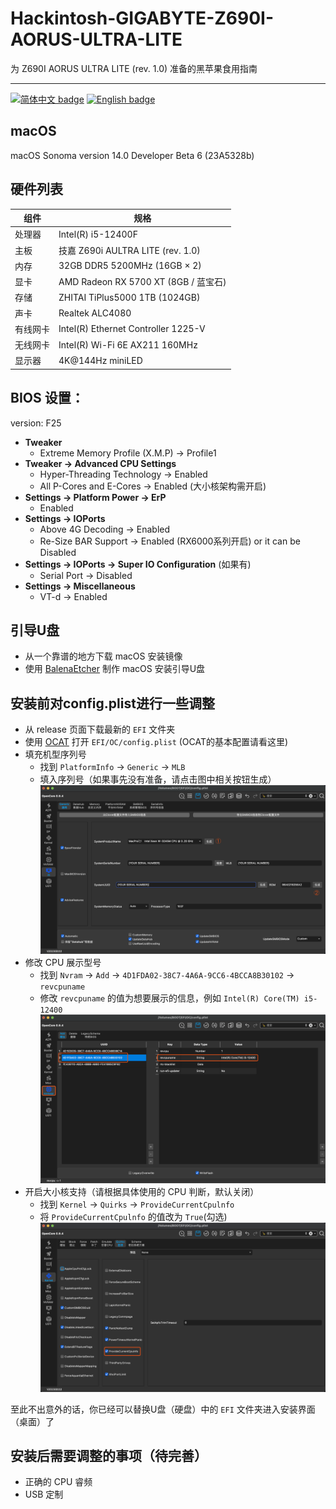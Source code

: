 
# Hackintosh-GIGABYTE-Z690I-AORUS-ULTRA-LITE

为 Z690I AORUS ULTRA LITE (rev. 1.0) 准备的黑苹果食用指南

-----

[![简体中文 badge](https://img.shields.io/badge/%E7%AE%80%E4%BD%93%E4%B8%AD%E6%96%87-Simplified%20Chinese-blue)](./README.md)
[![English badge](https://img.shields.io/badge/%E8%8B%B1%E6%96%87-English-blue)](./README-US.md)

## macOS

macOS Sonoma version 14.0 Developer Beta 6 (23A5328b) 

## 硬件列表

| 组件         | 规格                                    |
|--------------|-----------------------------------------|
| 处理器       | Intel(R) i5-12400F                      |
| 主板         | 技嘉 Z690i AULTRA LITE (rev. 1.0)       |
| 内存         | 32GB DDR5 5200MHz (16GB × 2)            |
| 显卡         | AMD Radeon RX 5700 XT (8GB / 蓝宝石)     |
| 存储         | ZHITAI TiPlus5000 1TB (1024GB)           |
| 声卡         | Realtek ALC4080                         |
| 有线网卡     | Intel(R) Ethernet Controller 1225-V |
| 无线网卡     | Intel(R) Wi-Fi 6E AX211 160MHz          |
| 显示器       | 4K@144Hz miniLED                        |

## BIOS 设置：
version: F25

- **Tweaker**
    - Extreme Memory Profile (X.M.P) → Profile1
- **Tweaker → Advanced CPU Settings**
    - Hyper-Threading Technology → Enabled
    - All P-Cores and E-Cores → Enabled (大小核架构需开启)
- **Settings → Platform Power → ErP**
    - Enabled 
- **Settings → IOPorts**
    - Above 4G Decoding → Enabled
    - Re-Size BAR Support → Enabled (RX6000系列开启) or it can be Disabled
- **Settings → IOPorts → Super IO Configuration** (如果有)
    - Serial Port → Disabled
- **Settings → Miscellaneous**
    - VT-d → Enabled

## 引导U盘

- 从一个靠谱的地方下载 macOS 安装镜像 
- 使用 [BalenaEtcher](https://www.balena.io/etcher/) 制作 macOS 安装引导U盘  


## 安装前对config.plist进行一些调整

- 从 release 页面下载最新的 `EFI` 文件夹  
- 使用 [OCAT](https://github.com/ic005k/OCAuxiliaryTools) 打开 `EFI/OC/config.plist` (OCAT的基本配置请看这里)  
- 填充机型序列号
    - 找到 `PlatformInfo` → `Generic` → `MLB` 
    - 填入序列号（如果事先没有准备，请点击图中相关按钮生成）
    ![replace_mlb](./image/replace_slb.png)
- 修改 CPU 展示型号
    - 找到 `Nvram` → `Add` → `4D1FDA02-38C7-4A6A-9CC6-4BCCA8B30102` → `revcpuname`  
    - 修改 `revcpuname` 的值为想要展示的信息，例如 `Intel(R) Core(TM) i5-12400`  
        ![replace_cpu_sku](/image/replace_cpu_sku.png)
- 开启大小核支持（请根据具体使用的 CPU 判断，默认关闭）
    - 找到 `Kernel` → `Quirks` → `ProvideCurrentCpulnfo` 
    - 将 `ProvideCurrentCpulnfo` 的值改为 `True`(勾选)
    ![enable_provide_cpu](./image/enable_provide_cpu.png)


至此不出意外的话，你已经可以替换U盘（硬盘）中的 `EFI` 文件夹进入安装界面（桌面）了

## 安装后需要调整的事项（待完善）
- 正确的 CPU 睿频
- USB 定制